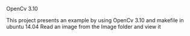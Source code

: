 OpenCv 3.10

This project presents an example by using OpenCv 3.10 and makefile in ubuntu 14.04
Read an image from the Image folder and view it
